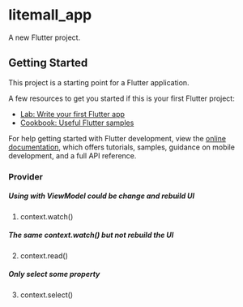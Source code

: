# litemall_app

A new Flutter project.

## Getting Started

This project is a starting point for a Flutter application.

A few resources to get you started if this is your first Flutter project:

- [Lab: Write your first Flutter app](https://docs.flutter.dev/get-started/codelab)
- [Cookbook: Useful Flutter samples](https://docs.flutter.dev/cookbook)

For help getting started with Flutter development, view the
[online documentation](https://docs.flutter.dev/), which offers tutorials,
samples, guidance on mobile development, and a full API reference.

### Provider
##### Using with ViewModel could be change and rebuild UI
1. context.watch<T>()

##### The same context.watch<T>() but not rebuild the UI
2. context.read<T>()

##### Only select some property 
3. context.select<T>()



